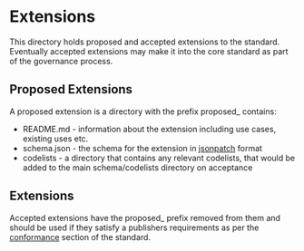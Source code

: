 # Extensions

This directory holds proposed and accepted extensions to the standard. Eventually 
accepted extensions may make it into the core standard as part of the governance process.

## Proposed Extensions

A proposed extension is a directory with the prefix proposed_ contains:
* README.md - information about the extension including use cases, existing uses etc.
* schema.json - the schema for the extension in [jsonpatch](http://jsonpatch.com) format
* codelists - a directory that contains any relevant codelists, that would be added to the main schema/codelists directory on acceptance

## Extensions
Accepted extensions have the proposed_ prefix removed from them and should be used
if they satisfy a publishers requirements as per the [conformance](http://ocds.open-contracting.org/standard/r/master/en/key_concepts/conformance/)
section of the standard.
